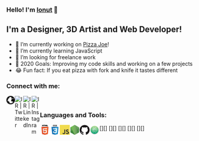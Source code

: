 ### Hello! I'm [Ionut][website] 👋

## I'm a Designer, 3D Artist and Web Developer!
- 🤖 I’m currently working on [Pizza Joe][bot]!
- 📖 I’m currently learning JavaScript
- 👀 I’m looking for freelance work
- 🥅 2020 Goals: Improving my code skills and working on a few projects
- 😂 Fun fact: If you eat pizza with fork and knife it tastes different

### Connect with me:

[<img align="left" alt="IRP.com" width="22px" src="https://raw.githubusercontent.com/iconic/open-iconic/master/svg/globe.svg" />][website]
[<img align="left" alt="IR | Twitter" width="22px" src="https://cdn.jsdelivr.net/npm/simple-icons@v3/icons/twitter.svg" />][twitter]
[<img align="left" alt="IR | LinkedIn" width="22px" src="https://cdn.jsdelivr.net/npm/simple-icons@v3/icons/linkedin.svg" />][linkedin]
[<img align="left" alt="IR | Instagram" width="22px" src="https://cdn.jsdelivr.net/npm/simple-icons@v3/icons/instagram.svg" />][instagram]

<br />

### Languages and Tools:

[<img align="left" alt="HTML5" width="26px" src="https://raw.githubusercontent.com/github/explore/80688e429a7d4ef2fca1e82350fe8e3517d3494d/topics/html/html.png" />][]
[<img align="left" alt="CSS3" width="26px" src="https://raw.githubusercontent.com/github/explore/80688e429a7d4ef2fca1e82350fe8e3517d3494d/topics/css/css.png" />][]
[<img align="left" alt="JavaScript" width="26px" src="https://raw.githubusercontent.com/github/explore/80688e429a7d4ef2fca1e82350fe8e3517d3494d/topics/javascript/javascript.png" />][]
[<img align="left" alt="Node.js" width="26px" src="https://raw.githubusercontent.com/github/explore/80688e429a7d4ef2fca1e82350fe8e3517d3494d/topics/nodejs/nodejs.png" />][]
[<img align="left" alt="GitHub" width="26px" src="https://raw.githubusercontent.com/github/explore/78df643247d429f6cc873026c0622819ad797942/topics/github/github.png" />][]
[<img align="left" alt="Atom.io" width="26px" src="https://raw.githubusercontent.com/github/explore/80688e429a7d4ef2fca1e82350fe8e3517d3494d/topics/atom/atom.png" />][atom]

<br />
<br />

[website]: https://ionutrogojan.github.io/ionutrogojanportfolio.github.io/
[twitter]: https://twitter.com/ionutRogojan_
[instagram]: https://instagram.com/ionut.donut
[linkedin]: https://www.linkedin.com/in/ionut-rogojan-7028b6145/
[bot]: https://top.gg/bot/723293726515921027
[atom]: https://github.com/topics/atom
